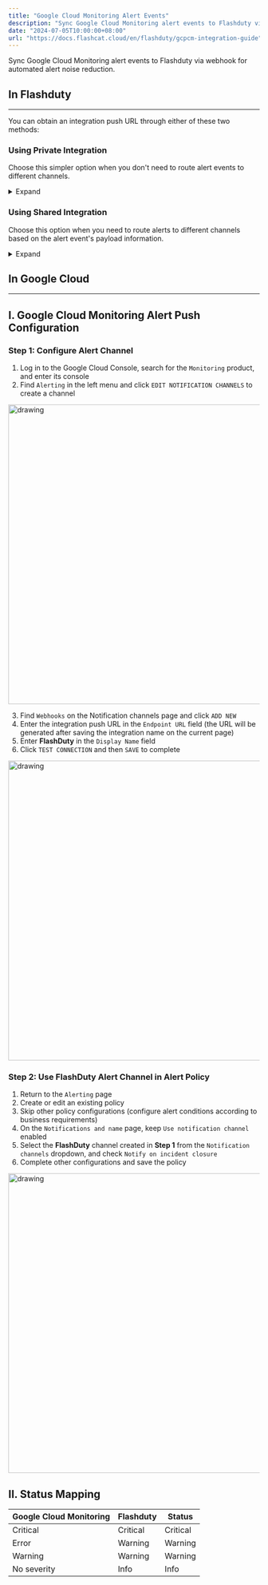```yaml
---
title: "Google Cloud Monitoring Alert Events"
description: "Sync Google Cloud Monitoring alert events to Flashduty via webhook for automated alert noise reduction"
date: "2024-07-05T10:00:00+08:00"
url: "https://docs.flashcat.cloud/en/flashduty/gcpcm-integration-guide"
---
```


Sync Google Cloud Monitoring alert events to Flashduty via webhook for automated alert noise reduction.

<div class="hide">

## In Flashduty
---
You can obtain an integration push URL through either of these two methods:

### Using Private Integration

Choose this simpler option when you don't need to route alert events to different channels.

<details>
  <summary>Expand</summary>
  
  1. Go to the Flashduty console, select **Channel**, and enter a channel's details page
  2. Select the **Integrations** tab, click **Add Integration** to enter the integration page
  3. Choose **Google Cloud Monitoring** integration and click **Save** to generate a card
  4. Click the generated card to view the **push URL**, copy it for later use, and you're done
  
</details>

### Using Shared Integration

Choose this option when you need to route alerts to different channels based on the alert event's payload information.

<details>
  <summary>Expand</summary>
  
  1. Go to the Flashduty console, select **Integration Center => Alert Events** to enter the integration selection page
  2. Select **Google Cloud Monitoring** integration:
        - **Integration Name**: Define a name for this integration
  3. Click **Save** and copy the newly generated **push URL** for later use
  4. Click **Create Route** to configure routing rules for the integration. You can match different alerts to different channels based on conditions, or set a default channel as a fallback, and adjust as needed later
  5. Done
    
</details>
</div>

## In Google Cloud
---

<div class="md-block">

## I. Google Cloud Monitoring Alert Push Configuration

### Step 1: Configure Alert Channel
1. Log in to the Google Cloud Console, search for the `Monitoring` product, and enter its console
2. Find `Alerting` in the left menu and click `EDIT NOTIFICATION CHANNELS` to create a channel

<img alt="drawing" width="600" src="https://download.flashcat.cloud/flashduty/doc/google-cm-1.png" />

3. Find `Webhooks` on the Notification channels page and click `ADD NEW`
4. Enter the integration push URL in the `Endpoint URL` field (the URL will be generated after saving the integration name on the current page)
5. Enter **FlashDuty** in the `Display Name` field
6. Click `TEST CONNECTION` and then `SAVE` to complete

<img alt="drawing" width="600" src="https://download.flashcat.cloud/flashduty/doc/google-cm-2.png" />

### Step 2: Use FlashDuty Alert Channel in Alert Policy

1. Return to the `Alerting` page
2. Create or edit an existing policy
3. Skip other policy configurations (configure alert conditions according to business requirements)
4. On the `Notifications and name` page, keep `Use notification channel` enabled
5. Select the **FlashDuty** channel created in **Step 1** from the `Notification channels` dropdown, and check `Notify on incident closure`
6. Complete other configurations and save the policy

<img alt="drawing" width="600" src="https://download.flashcat.cloud/flashduty/doc/google-cm-3.png" />

</div>

## II. Status Mapping

<div class="md-block">
  
|Google Cloud Monitoring|Flashduty|Status|
|---|---|---|
|Critical|Critical|Critical|
|Error|Warning|Warning|
|Warning|Warning|Warning|
|No severity|Info|Info|

</div>
